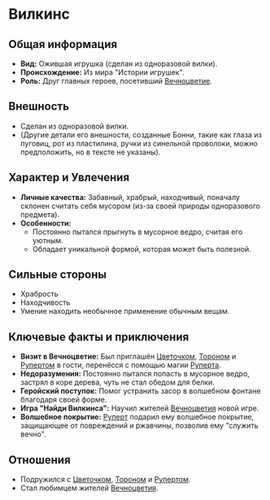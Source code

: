 # Вилкинс

## Общая информация

- **Вид:** Ожившая игрушка (сделан из одноразовой вилки).
- **Происхождение:** Из мира "Истории игрушек".
- **Роль:** Друг главных героев, посетивший [Вечноцветие](places/vechnotsvetie_korolevstvo.md).

## Внешность

- Сделан из одноразовой вилки.
- (Другие детали его внешности, созданные Бонни, такие как глаза из пуговиц, рот из пластилина, ручки из синельной проволоки, можно предположить, но в тексте не указаны).

## Характер и Увлечения

- **Личные качества:** Забавный, храбрый, находчивый, поначалу склонен считать себя мусором (из-за своей природы одноразового предмета).
- **Особенности:**
  - Постоянно пытался прыгнуть в мусорное ведро, считая его уютным.
  - Обладает уникальной формой, которая может быть полезной.

## Сильные стороны

- Храбрость
- Находчивость
- Умение находить необычное применение обычным вещам.

## Ключевые факты и приключения

- **Визит в Вечноцветие:** Был приглашён [Цветочком](characters/main_heroes/cvetochek.md), [Тороном](characters/main_heroes/toron.md) и [Рупертом](characters/main_heroes/rupert.md) в гости, перенёсся с помощью магии [Руперта](characters/main_heroes/rupert.md).
- **Недоразумения:** Постоянно пытался попасть в мусорное ведро, застрял в коре дерева, чуть не стал обедом для белки.
- **Геройский поступок:** Помог устранить засор в волшебном фонтане благодаря своей форме.
- **Игра "Найди Вилкинса":** Научил жителей [Вечноцветия](places/vechnotsvetie_korolevstvo.md) новой игре.
- **Волшебное покрытие:** [Руперт](characters/main_heroes/rupert.md) подарил ему волшебное покрытие, защищающее от повреждений и ржавчины, позволив ему "служить вечно".

## Отношения

- Подружился с [Цветочком](characters/main_heroes/cvetochek.md), [Тороном](characters/main_heroes/toron.md) и [Рупертом](characters/main_heroes/rupert.md).
- Стал любимцем жителей [Вечноцветия](places/vechnotsvetie_korolevstvo.md).
